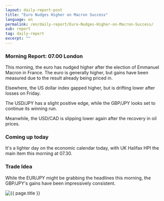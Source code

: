 ```yaml
---
layout: daily-report-post
title: "Euro Nudges Higher on Macron Success"
language: en
permalink: /en/daily-report/Euro-Nudges-Higher-on-Macron-Success/
sub: report
tag: daily-report
excerpt: ""
---
```

### Morning Report: 07.00 London

This morning, the euro has nudged higher after the election of Emmanuel Macron in France. The euro is generally higher, but gains have been measured due to the result already being priced in. 

Elsewhere, the US dollar index gapped higher, but is drifting lower after losses on Friday. 

The USD/JPY has a slight positive edge, while the GBP/JPY looks set to continue its winning run. 

Meanwhile, the USD/CAD is slipping lower again after the recovery in oil prices. 


### Coming up today

It's a lighter day on the economic calendar today, with UK Halifax HPI the main item this morning at 07.30.


### Trade Idea

While the EUR/JPY might be grabbing the headlines this morning, the GBP/JPY's gains have been impressively consistent.

<p><img src="{{ "/assets/images/daily-report/2017-05-08_07-42-42.jpg" | relative_url }}" alt="{{ page.title }}" title="{{ page.title }}"></p>